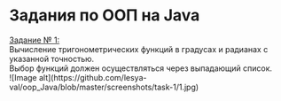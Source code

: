 <h1>Задания по ООП на Java</h1>
<a href="https://github.com/lesya-val/oop_Java/tree/master/task-1">Задание № 1:</a><br>
Вычисление тригонометрических функций в градусах и радианах с указанной точностью. <br>
Выбор функций должен осуществляться через выпадающий список. <br>
![Image alt](https://github.com/lesya-val/oop_Java/blob/master/screenshots/task-1/1.jpg)


